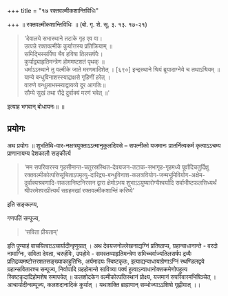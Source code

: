 +++
title = "१७ रक्तवल्मीकशान्तिविधिः"

+++
॥ रक्तवल्मीकशान्तिविधिः ॥ (बो. गृ. शे. सू. ३. १३. १७-२१) 

> 'देवालये सभास्थाने तटाके गृह एव वा।   
उत्पन्ने रक्तवल्मीके कुर्यात्तस्य प्रतिक्रियाम् ॥   
समिद्भिस्सर्पिषा चैव हविषा तिलसर्षपैः।   
कुर्याद्व्याहृतिमन्त्रेण होममष्टशतं पृथक् ॥   
धर्माऽऽस्थाने तु वल्मीके जाते मरणमादिशेत् । [६९०] 
इन्द्रस्थाने श्रियं ब्रूयादाग्नेये च तथाऽश्रियम् ॥   
याम्ये बन्धुविनाशस्स्याद्राक्षसे गृहिणीं हरेत् ।  
वारुणे वन्धुलाभस्स्याद्वायव्ये दूर आगतिः॥  
सौम्ये सुखं तथा रौद्रे दुर्वाक्यं मरणं भवेत् ॥' 

इत्याह भगवान् बोधायनः॥ ॥

## प्रयोगः

अथ प्रयोगः ॥ शुभतिथि-वार-नक्षत्रयुक्ताऽऽत्मानुकूलदिवसे – सपत्नीको यजमानः प्रातर्नित्यकर्म कृत्वाऽऽचम्य प्राणानायम्य देशकालौ सङ्कीर्त्य 

> 'मम सपरिवारस्य गृहसीमान्त-चतुरस्रस्थित-देवयजन-तटाक-सभागृह-गृहमध्ये पूर्वादिचतुर्दिक्षु रक्तवल्मीकोत्पत्तिसूचिताऽपमृत्यु-दारिद्र्य-बन्धुविनाश-कलत्रवियोग-जन्मभूमिवियोग-अक्षेम-दुर्वाक्यश्रवणादि-सकलानिष्टनिरसन द्वारा क्षेमोऽभय शुभाऽऽयुष्यारोग्यैश्वर्यादि सर्वाभीष्टफलसिध्यर्थं श्रीपरमेश्वरप्रीत्यर्थं सग्रहमखां रक्तवल्मीकशान्तिं करिष्ये' 

इति सङ्कल्प्य, 

गणपतिं सम्पूज्य, 

> 'सविता प्रीयताम्' 

इति पुण्याहं वाचयित्वाऽऽचार्यादीन्वृणुयात् । अथ देवयजनोल्लेखनाद्यग्निं प्रतिष्ठाप्य, ग्रहान्वाधानान्ते - वरदो नामाग्निः, सविता देवता, चरुर्हविः, उपहोमे - समस्तव्याहृतिमन्त्रेण समिच्चर्वाज्यतिलसर्षप द्रव्यैः प्रतिद्रव्यमष्टोत्तरशतसङ्ख्याकाहुतिभिः, अर्यमादयः स्विष्टकृतः, इत्याद्यन्वाधायाग्रेणाऽग्निं स्थण्डिलद्वये ग्रहान्सवितारश्च  सम्पूज्य, निर्वापादि ग्रहहोमान्ते सावित्र्या पक्वं  हुत्वाऽन्वाधानोक्तक्रमेणोपहुत्य स्विष्टकृदादिहोमशेष समापयेत् ॥ कलशोदकेन वल्मीकोत्पत्तिस्थानं प्रोक्ष्य, यजमानं सपरिवारमभिषिञ्चेत् । आचार्यादीन्सम्पूज्य, कलशदानादिकं कुर्यात् । यथाशक्ति ब्राह्मणान् सम्भोज्याऽऽशिषो गृह्णीयात् ।।